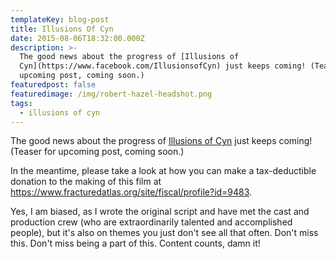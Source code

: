 ```yaml
---
templateKey: blog-post
title: Illusions Of Cyn
date: 2015-08-06T18:32:00.000Z
description: >-
  The good news about the progress of [Illusions of
  Cyn](https://www.facebook.com/IllusionsofCyn) just keeps coming! (Teaser for
  upcoming post, coming soon.)
featuredpost: false
featuredimage: /img/robert-hazel-headshot.png
tags:
  - illusions of cyn
---
```

The good news about the progress of [Illusions of Cyn](https://www.facebook.com/IllusionsofCyn) just keeps coming! (Teaser for upcoming post, coming soon.)

In the meantime, please take a look at how you can make a tax-deductible donation to the making of this film at <https://www.fracturedatlas.org/site/fiscal/profile?id=9483>.

Yes, I am biased, as I wrote the original script and have met the cast and production crew (who are extraordinarily talented and accomplished people), but it's also on themes you just don't see all that often. Don't miss this. Don't miss being a part of this. Content counts, damn it!
